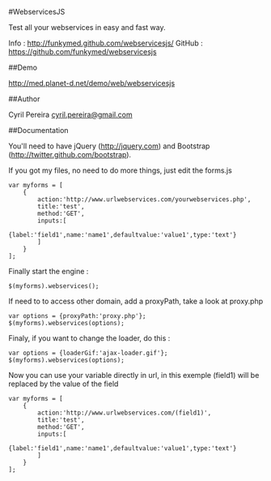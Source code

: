 #WebservicesJS

Test all your webservices in easy and fast way.

Info : http://funkymed.github.com/webservicesjs/
GitHub : https://github.com/funkymed/webservicesjs

##Demo

http://med.planet-d.net/demo/web/webservicesjs

##Author

Cyril Pereira <cyril.pereira@gmail.com>

##Documentation

You'll need to have jQuery (http://jquery.com) and Bootstrap (http://twitter.github.com/bootstrap).

If you got my files, no need to do more things, just edit the forms.js

~~~
var myforms = [
    {
        action:'http://www.urlwebservices.com/yourwebservices.php',
        title:'test',
        method:'GET',
        inputs:[
            {label:'field1',name:'name1',defaultvalue:'value1',type:'text'}
        ]
    }
];
~~~
Finally start the engine :
~~~
$(myforms).webservices();
~~~
If need to to access other domain, add a proxyPath, take a look at proxy.php
~~~
var options = {proxyPath:'proxy.php'};
$(myforms).webservices(options);
~~~
Finaly, if you want to change the loader, do this :
~~~
var options = {loaderGif:'ajax-loader.gif'};
$(myforms).webservices(options);
~~~
Now you can use your variable directly in url, in this exemple (field1) will be replaced by the value of the field
~~~
var myforms = [
    {
        action:'http://www.urlwebservices.com/(field1)',
        title:'test',
        method:'GET',
        inputs:[
            {label:'field1',name:'name1',defaultvalue:'value1',type:'text'}
        ]
    }
];
~~~
